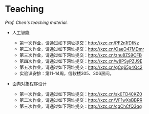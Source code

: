 # Teaching

*Prof. Chen's teaching material.*



- 人工智能

   - 第一次作业，请通过如下网址提交：http://xzc.cn/PF2n1fDfNz
   - 第二次作业，请通过如下网址提交：http://xzc.cn/OaeO47MDmr
   - 第三次作业，请通过如下网址提交：http://xzc.cn/znu8ZS9CFB
   - 第四次作业，请通过如下网址提交：http://xzc.cn/w8PSyPZJ9E
   - 第五次作业，请通过如下网址提交：http://xzc.cn/gCq65p4Qc2
   - 实验课安排：第11-14周，信软楼305、306房间。

+ 面向对象程序设计

   + 第一次作业，请通过如下网址提交：http://xzc.cn/sk0TD40KZ0
   + 第二次作业，请通过如下网址提交：http://xzc.cn/VF1wXoBBRR
   + 第三次作业，请通过如下网址提交：http://xzc.cn/cgChCfQ3qg
